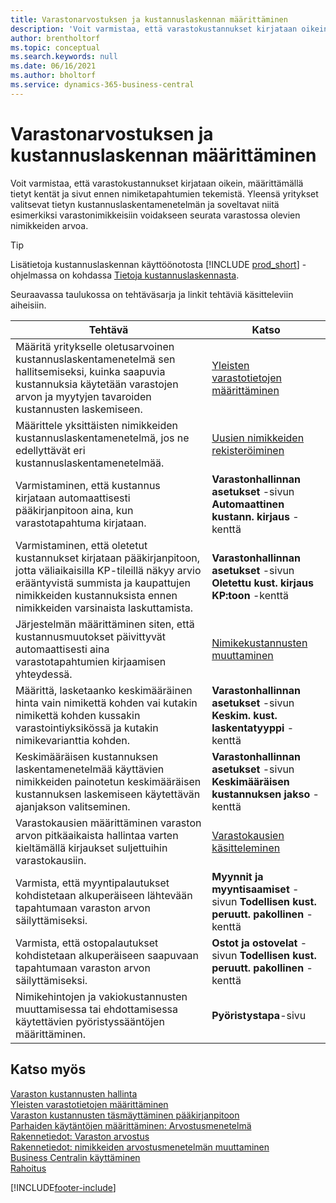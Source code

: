 ```yaml
---
title: Varastonarvostuksen ja kustannuslaskennan määrittäminen
description: 'Voit varmistaa, että varastokustannukset kirjataan oikein, määrittämällä tietyt kentät ja sivut ennen nimiketapahtumien tekemistä.'
author: brentholtorf
ms.topic: conceptual
ms.search.keywords: null
ms.date: 06/16/2021
ms.author: bholtorf
ms.service: dynamics-365-business-central
---
```

# Varastonarvostuksen ja kustannuslaskennan määrittäminen

Voit varmistaa, että varastokustannukset kirjataan oikein, määrittämällä tietyt kentät ja sivut ennen nimiketapahtumien tekemistä. Yleensä yritykset valitsevat tietyn kustannuslaskentamenetelmän ja soveltavat niitä esimerkiksi varastonimikkeisiin voidakseen seurata varastossa olevien nimikkeiden arvoa.  

> [!TIP]
> Lisätietoja kustannuslaskennan käyttöönotosta [!INCLUDE [prod_short](includes/prod_short.md)] -ohjelmassa on kohdassa [Tietoja kustannuslaskennasta](finance-learn-about-costing.md).

Seuraavassa taulukossa on tehtäväsarja ja linkit tehtäviä käsitteleviin aiheisiin.

|**Tehtävä**|**Katso**|  
|------------|-------------|
|Määritä yritykselle oletusarvoinen kustannuslaskentamenetelmä sen hallitsemiseksi, kuinka saapuvia kustannuksia käytetään varastojen arvon ja myytyjen tavaroiden kustannusten laskemiseen.|[Yleisten varastotietojen määrittäminen](inventory-how-setup-general.md)|  
|Määrittele yksittäisten nimikkeiden kustannuslaskentamenetelmä, jos ne edellyttävät eri kustannuslaskentamenetelmää.|[Uusien nimikkeiden rekisteröiminen](inventory-how-register-new-items.md)|  
|Varmistaminen, että kustannus kirjataan automaattisesti pääkirjanpitoon aina, kun varastotapahtuma kirjataan.|**Varastonhallinnan asetukset** -sivun **Automaattinen kustann. kirjaus** -kenttä|  
|Varmistaminen, että oletetut kustannukset kirjataan pääkirjanpitoon, jotta väliaikaisilla KP-tileillä näkyy arvio erääntyvistä summista ja kaupattujen nimikkeiden kustannuksista ennen nimikkeiden varsinaista laskuttamista.|**Varastonhallinnan asetukset** -sivun **Oletettu kust. kirjaus KP:toon** -kenttä|  
|Järjestelmän määrittäminen siten, että kustannusmuutokset päivittyvät automaattisesti aina varastotapahtumien kirjaamisen yhteydessä.|[Nimikekustannusten muuttaminen](inventory-how-adjust-item-costs.md)|  
|Määrittä, lasketaanko keskimääräinen hinta vain nimikettä kohden vai kutakin nimikettä kohden kussakin varastointiyksikössä ja kutakin nimikevarianttia kohden.|**Varastonhallinnan asetukset** -sivun **Keskim. kust. laskentatyyppi** -kenttä|  
|Keskimääräisen kustannuksen laskentamenetelmää käyttävien nimikkeiden painotetun keskimääräisen kustannuksen laskemiseen käytettävän ajanjakson valitseminen.|**Varastonhallinnan asetukset** -sivun **Keskimääräisen kustannuksen jakso** -kenttä|  
|Varastokausien määrittäminen varaston arvon pitkäaikaista hallintaa varten kieltämällä kirjaukset suljettuihin varastokausiin.|[Varastokausien käsitteleminen](finance-how-to-work-with-inventory-periods.md)|  
|Varmista, että myyntipalautukset kohdistetaan alkuperäiseen lähtevään tapahtumaan varaston arvon säilyttämiseksi.|**Myynnit ja myyntisaamiset** -sivun **Todellisen kust. peruutt. pakollinen** -kenttä|  
|Varmista, että ostopalautukset kohdistetaan alkuperäiseen saapuvaan tapahtumaan varaston arvon säilyttämiseksi.|**Ostot ja ostovelat** -sivun **Todellisen kust. peruutt. pakollinen** -kenttä|
|Nimikehintojen ja vakiokustannusten muuttamisessa tai ehdottamisessa käytettävien pyöristyssääntöjen määrittäminen.|**Pyöristystapa**-sivu|  

## Katso myös

[Varaston kustannusten hallinta](finance-manage-inventory-costs.md)  
[Yleisten varastotietojen määrittäminen](inventory-how-setup-general.md)  
[Varaston kustannusten täsmäyttäminen pääkirjanpitoon](finance-how-to-post-inventory-costs-to-the-general-ledger.md)  
[Parhaiden käytäntöjen määrittäminen: Arvostusmenetelmä](setup-best-practices-costing-method.md)  
[Rakennetiedot: Varaston arvostus](design-details-inventory-costing.md)  
[Rakennetiedot: nimikkeiden arvostusmenetelmän muuttaminen](design-details-changing-costing-methods.md)  
[Business Centralin käyttäminen](ui-work-product.md)  
[Rahoitus](finance.md)  


[!INCLUDE[footer-include](includes/footer-banner.md)]
